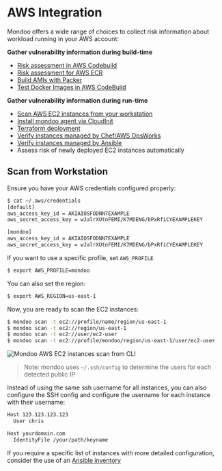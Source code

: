 # AWS Integration

Mondoo offers a wide range of choices to collect risk information about workload running in your AWS account:

**Gather vulnerability information during build-time**

 - [Risk assessment in AWS Codebuild](../cicd/aws-codebuild#aws-codebuild)
 - [Risk assessment for AWS ECR](../registry/aws_ecr#aws-elastic-container-registry)
 - [Build AMIs with Packer](../devops/packer)
 - [Test Docker Images in AWS CodeBuild](../cicd/aws-codebuild)

**Gather vulnerability information during run-time**

  - [Scan AWS EC2 instances from your workstation](#scan-from-workstation)
  - [Install mondoo agent via CloudInit](../../agent/installation/cloudinit#aws-ec2-instance-user-data)
  - [Terraform deployment](../devops/terraform)
  - [Verify instances managed by Chef/AWS OpsWorks](../../agent/installation/chef)
  - [Verify instances managed by Ansible](../../agent/installation/ansible)
  - Assess risk of newly deployed EC2 instances automatically

## Scan from Workstation

Ensure you have your AWS credentials configured properly:

```bash
$ cat ~/.aws/credentials
[default]
aws_access_key_id = AKIAIOSFODNN7EXAMPLE
aws_secret_access_key = wJalrXUtnFEMI/K7MDENG/bPxRfiCYEXAMPLEKEY

[mondoo]
aws_access_key_id = AKIAIOSFODNN7EXAMPLE
aws_secret_access_key = wJalrXUtnFEMI/K7MDENG/bPxRfiCYEXAMPLEKEY
```

If you want to use a specific profile, set `AWS_PROFILE`

```bash
$ export AWS_PROFILE=mondoo
```

You can also set the region:

```bash
$ export AWS_REGION=us-east-1
```

Now, you are ready to scan the EC2 instances:

```bash
$ mondoo scan -t ec2://profile/name/region/us-east-1
$ mondoo scan -t ec2://region/us-east-1
$ mondoo scan -t ec2://user/ec2-user
$ mondoo scan -t ec2://profile/mondoo/region/us-east-1/user/ec2-user
```

![Mondoo AWS EC2 instances scan from CLI](../../assets/videos/aws-ec2-scan.gif)

> Note: mondoo uses `~/.ssh/config` to determine the users for each detected public IP

Instead of using the same ssh username for all instances, you can also configure the SSH config and configure the username for each instance with their username:

```bash
Host 123.123.123.123
  User chris

Host yourdomain.com
  IdentityFile /your/path/keyname
````

If you require a specific list of instances with more detailed configuration, consider the use of an [Ansible inventory](../devops/ansible)